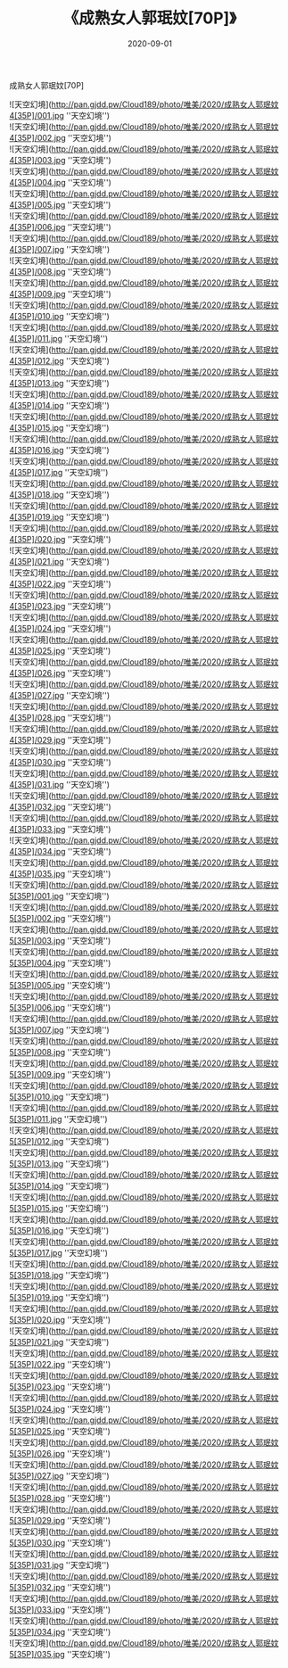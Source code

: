 ﻿---
layout: post
title:  《成熟女人郭珉妏[70P]》
date:   2020-09-01
img: http://pan.gjdd.pw/Cloud189/photo/唯美/2020/成熟女人郭珉妏4[35P]/000.jpg
categories: [美女, 清纯, 唯美]
---

成熟女人郭珉妏[70P]



![天空幻境](http://pan.gjdd.pw/Cloud189/photo/唯美/2020/成熟女人郭珉妏4[35P]/001.jpg ''天空幻境'') <br>
![天空幻境](http://pan.gjdd.pw/Cloud189/photo/唯美/2020/成熟女人郭珉妏4[35P]/002.jpg ''天空幻境'') <br>
![天空幻境](http://pan.gjdd.pw/Cloud189/photo/唯美/2020/成熟女人郭珉妏4[35P]/003.jpg ''天空幻境'') <br>
![天空幻境](http://pan.gjdd.pw/Cloud189/photo/唯美/2020/成熟女人郭珉妏4[35P]/004.jpg ''天空幻境'') <br>
![天空幻境](http://pan.gjdd.pw/Cloud189/photo/唯美/2020/成熟女人郭珉妏4[35P]/005.jpg ''天空幻境'') <br>
![天空幻境](http://pan.gjdd.pw/Cloud189/photo/唯美/2020/成熟女人郭珉妏4[35P]/006.jpg ''天空幻境'') <br>
![天空幻境](http://pan.gjdd.pw/Cloud189/photo/唯美/2020/成熟女人郭珉妏4[35P]/007.jpg ''天空幻境'') <br>
![天空幻境](http://pan.gjdd.pw/Cloud189/photo/唯美/2020/成熟女人郭珉妏4[35P]/008.jpg ''天空幻境'') <br>
![天空幻境](http://pan.gjdd.pw/Cloud189/photo/唯美/2020/成熟女人郭珉妏4[35P]/009.jpg ''天空幻境'') <br>
![天空幻境](http://pan.gjdd.pw/Cloud189/photo/唯美/2020/成熟女人郭珉妏4[35P]/010.jpg ''天空幻境'') <br>
![天空幻境](http://pan.gjdd.pw/Cloud189/photo/唯美/2020/成熟女人郭珉妏4[35P]/011.jpg ''天空幻境'') <br>
![天空幻境](http://pan.gjdd.pw/Cloud189/photo/唯美/2020/成熟女人郭珉妏4[35P]/012.jpg ''天空幻境'') <br>
![天空幻境](http://pan.gjdd.pw/Cloud189/photo/唯美/2020/成熟女人郭珉妏4[35P]/013.jpg ''天空幻境'') <br>
![天空幻境](http://pan.gjdd.pw/Cloud189/photo/唯美/2020/成熟女人郭珉妏4[35P]/014.jpg ''天空幻境'') <br>
![天空幻境](http://pan.gjdd.pw/Cloud189/photo/唯美/2020/成熟女人郭珉妏4[35P]/015.jpg ''天空幻境'') <br>
![天空幻境](http://pan.gjdd.pw/Cloud189/photo/唯美/2020/成熟女人郭珉妏4[35P]/016.jpg ''天空幻境'') <br>
![天空幻境](http://pan.gjdd.pw/Cloud189/photo/唯美/2020/成熟女人郭珉妏4[35P]/017.jpg ''天空幻境'') <br>
![天空幻境](http://pan.gjdd.pw/Cloud189/photo/唯美/2020/成熟女人郭珉妏4[35P]/018.jpg ''天空幻境'') <br>
![天空幻境](http://pan.gjdd.pw/Cloud189/photo/唯美/2020/成熟女人郭珉妏4[35P]/019.jpg ''天空幻境'') <br>
![天空幻境](http://pan.gjdd.pw/Cloud189/photo/唯美/2020/成熟女人郭珉妏4[35P]/020.jpg ''天空幻境'') <br>
![天空幻境](http://pan.gjdd.pw/Cloud189/photo/唯美/2020/成熟女人郭珉妏4[35P]/021.jpg ''天空幻境'') <br>
![天空幻境](http://pan.gjdd.pw/Cloud189/photo/唯美/2020/成熟女人郭珉妏4[35P]/022.jpg ''天空幻境'') <br>
![天空幻境](http://pan.gjdd.pw/Cloud189/photo/唯美/2020/成熟女人郭珉妏4[35P]/023.jpg ''天空幻境'') <br>
![天空幻境](http://pan.gjdd.pw/Cloud189/photo/唯美/2020/成熟女人郭珉妏4[35P]/024.jpg ''天空幻境'') <br>
![天空幻境](http://pan.gjdd.pw/Cloud189/photo/唯美/2020/成熟女人郭珉妏4[35P]/025.jpg ''天空幻境'') <br>
![天空幻境](http://pan.gjdd.pw/Cloud189/photo/唯美/2020/成熟女人郭珉妏4[35P]/026.jpg ''天空幻境'') <br>
![天空幻境](http://pan.gjdd.pw/Cloud189/photo/唯美/2020/成熟女人郭珉妏4[35P]/027.jpg ''天空幻境'') <br>
![天空幻境](http://pan.gjdd.pw/Cloud189/photo/唯美/2020/成熟女人郭珉妏4[35P]/028.jpg ''天空幻境'') <br>
![天空幻境](http://pan.gjdd.pw/Cloud189/photo/唯美/2020/成熟女人郭珉妏4[35P]/029.jpg ''天空幻境'') <br>
![天空幻境](http://pan.gjdd.pw/Cloud189/photo/唯美/2020/成熟女人郭珉妏4[35P]/030.jpg ''天空幻境'') <br>
![天空幻境](http://pan.gjdd.pw/Cloud189/photo/唯美/2020/成熟女人郭珉妏4[35P]/031.jpg ''天空幻境'') <br>
![天空幻境](http://pan.gjdd.pw/Cloud189/photo/唯美/2020/成熟女人郭珉妏4[35P]/032.jpg ''天空幻境'') <br>
![天空幻境](http://pan.gjdd.pw/Cloud189/photo/唯美/2020/成熟女人郭珉妏4[35P]/033.jpg ''天空幻境'') <br>
![天空幻境](http://pan.gjdd.pw/Cloud189/photo/唯美/2020/成熟女人郭珉妏4[35P]/034.jpg ''天空幻境'') <br>
![天空幻境](http://pan.gjdd.pw/Cloud189/photo/唯美/2020/成熟女人郭珉妏4[35P]/035.jpg ''天空幻境'') <br>
![天空幻境](http://pan.gjdd.pw/Cloud189/photo/唯美/2020/成熟女人郭珉妏5[35P]/001.jpg ''天空幻境'') <br>
![天空幻境](http://pan.gjdd.pw/Cloud189/photo/唯美/2020/成熟女人郭珉妏5[35P]/002.jpg ''天空幻境'') <br>
![天空幻境](http://pan.gjdd.pw/Cloud189/photo/唯美/2020/成熟女人郭珉妏5[35P]/003.jpg ''天空幻境'') <br>
![天空幻境](http://pan.gjdd.pw/Cloud189/photo/唯美/2020/成熟女人郭珉妏5[35P]/004.jpg ''天空幻境'') <br>
![天空幻境](http://pan.gjdd.pw/Cloud189/photo/唯美/2020/成熟女人郭珉妏5[35P]/005.jpg ''天空幻境'') <br>
![天空幻境](http://pan.gjdd.pw/Cloud189/photo/唯美/2020/成熟女人郭珉妏5[35P]/006.jpg ''天空幻境'') <br>
![天空幻境](http://pan.gjdd.pw/Cloud189/photo/唯美/2020/成熟女人郭珉妏5[35P]/007.jpg ''天空幻境'') <br>
![天空幻境](http://pan.gjdd.pw/Cloud189/photo/唯美/2020/成熟女人郭珉妏5[35P]/008.jpg ''天空幻境'') <br>
![天空幻境](http://pan.gjdd.pw/Cloud189/photo/唯美/2020/成熟女人郭珉妏5[35P]/009.jpg ''天空幻境'') <br>
![天空幻境](http://pan.gjdd.pw/Cloud189/photo/唯美/2020/成熟女人郭珉妏5[35P]/010.jpg ''天空幻境'') <br>
![天空幻境](http://pan.gjdd.pw/Cloud189/photo/唯美/2020/成熟女人郭珉妏5[35P]/011.jpg ''天空幻境'') <br>
![天空幻境](http://pan.gjdd.pw/Cloud189/photo/唯美/2020/成熟女人郭珉妏5[35P]/012.jpg ''天空幻境'') <br>
![天空幻境](http://pan.gjdd.pw/Cloud189/photo/唯美/2020/成熟女人郭珉妏5[35P]/013.jpg ''天空幻境'') <br>
![天空幻境](http://pan.gjdd.pw/Cloud189/photo/唯美/2020/成熟女人郭珉妏5[35P]/014.jpg ''天空幻境'') <br>
![天空幻境](http://pan.gjdd.pw/Cloud189/photo/唯美/2020/成熟女人郭珉妏5[35P]/015.jpg ''天空幻境'') <br>
![天空幻境](http://pan.gjdd.pw/Cloud189/photo/唯美/2020/成熟女人郭珉妏5[35P]/016.jpg ''天空幻境'') <br>
![天空幻境](http://pan.gjdd.pw/Cloud189/photo/唯美/2020/成熟女人郭珉妏5[35P]/017.jpg ''天空幻境'') <br>
![天空幻境](http://pan.gjdd.pw/Cloud189/photo/唯美/2020/成熟女人郭珉妏5[35P]/018.jpg ''天空幻境'') <br>
![天空幻境](http://pan.gjdd.pw/Cloud189/photo/唯美/2020/成熟女人郭珉妏5[35P]/019.jpg ''天空幻境'') <br>
![天空幻境](http://pan.gjdd.pw/Cloud189/photo/唯美/2020/成熟女人郭珉妏5[35P]/020.jpg ''天空幻境'') <br>
![天空幻境](http://pan.gjdd.pw/Cloud189/photo/唯美/2020/成熟女人郭珉妏5[35P]/021.jpg ''天空幻境'') <br>
![天空幻境](http://pan.gjdd.pw/Cloud189/photo/唯美/2020/成熟女人郭珉妏5[35P]/022.jpg ''天空幻境'') <br>
![天空幻境](http://pan.gjdd.pw/Cloud189/photo/唯美/2020/成熟女人郭珉妏5[35P]/023.jpg ''天空幻境'') <br>
![天空幻境](http://pan.gjdd.pw/Cloud189/photo/唯美/2020/成熟女人郭珉妏5[35P]/024.jpg ''天空幻境'') <br>
![天空幻境](http://pan.gjdd.pw/Cloud189/photo/唯美/2020/成熟女人郭珉妏5[35P]/025.jpg ''天空幻境'') <br>
![天空幻境](http://pan.gjdd.pw/Cloud189/photo/唯美/2020/成熟女人郭珉妏5[35P]/026.jpg ''天空幻境'') <br>
![天空幻境](http://pan.gjdd.pw/Cloud189/photo/唯美/2020/成熟女人郭珉妏5[35P]/027.jpg ''天空幻境'') <br>
![天空幻境](http://pan.gjdd.pw/Cloud189/photo/唯美/2020/成熟女人郭珉妏5[35P]/028.jpg ''天空幻境'') <br>
![天空幻境](http://pan.gjdd.pw/Cloud189/photo/唯美/2020/成熟女人郭珉妏5[35P]/029.jpg ''天空幻境'') <br>
![天空幻境](http://pan.gjdd.pw/Cloud189/photo/唯美/2020/成熟女人郭珉妏5[35P]/030.jpg ''天空幻境'') <br>
![天空幻境](http://pan.gjdd.pw/Cloud189/photo/唯美/2020/成熟女人郭珉妏5[35P]/031.jpg ''天空幻境'') <br>
![天空幻境](http://pan.gjdd.pw/Cloud189/photo/唯美/2020/成熟女人郭珉妏5[35P]/032.jpg ''天空幻境'') <br>
![天空幻境](http://pan.gjdd.pw/Cloud189/photo/唯美/2020/成熟女人郭珉妏5[35P]/033.jpg ''天空幻境'') <br>
![天空幻境](http://pan.gjdd.pw/Cloud189/photo/唯美/2020/成熟女人郭珉妏5[35P]/034.jpg ''天空幻境'') <br>
![天空幻境](http://pan.gjdd.pw/Cloud189/photo/唯美/2020/成熟女人郭珉妏5[35P]/035.jpg ''天空幻境'') <br>